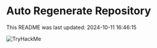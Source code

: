 # Auto Regenerate Repository

This README was last updated: 2024-10-11 16:46:15

 ![TryHackMe](https://tryhackme.com/badge/533634)